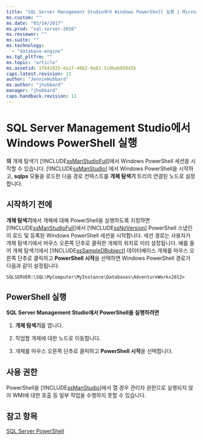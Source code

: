 ```yaml
---
title: "SQL Server Management Studio에서 Windows PowerShell 실행 | Microsoft Docs"
ms.custom: ""
ms.date: "03/14/2017"
ms.prod: "sql-server-2016"
ms.reviewer: ""
ms.suite: ""
ms.technology: 
  - "database-engine"
ms.tgt_pltfrm: ""
ms.topic: "article"
ms.assetid: 1f841825-da1f-4062-9a81-3cdbab03845b
caps.latest.revision: 11
author: "JennieHubbard"
ms.author: "jhubbard"
manager: "jhubbard"
caps.handback.revision: 11
---
```

# SQL Server Management Studio에서 Windows PowerShell 실행
  **의** 개체 탐색기 [!INCLUDE[ssManStudioFull](../../includes/ssmanstudiofull-md.md)]에서 Windows PowerShell 세션을 시작할 수 있습니다. [!INCLUDE[ssManStudio](../../includes/ssmanstudio-md.md)] 에서 Windows PowerShell을 시작하고, **sqlps** 모듈을 로드한 다음 경로 컨텍스트를 **개체 탐색기** 트리의 연결된 노드로 설정합니다.  
  
## 시작하기 전에  
 **개체 탐색기**에서 개체에 대해 PowerShell을 실행하도록 지정하면 [!INCLUDE[ssManStudioFull](../../includes/ssmanstudiofull-md.md)]에서 [!INCLUDE[ssNoVersion](../../includes/ssnoversion-md.md)] PowerShell 스냅인이 로드 및 등록된 Windows PowerShell 세션을 시작합니다. 세션 경로는 사용자가 개체 탐색기에서 마우스 오른쪽 단추로 클릭한 개체의 위치로 미리 설정됩니다. 예를 들어 개체 탐색기에서 [!INCLUDE[ssSampleDBobject](../../includes/sssampledbobject-md.md)] 데이터베이스 개체를 마우스 오른쪽 단추로 클릭하고 **PowerShell 시작**을 선택하면 Windows PowerShell 경로가 다음과 같이 설정됩니다.  
  
```  
SQLSERVER:\SQL\MyComputer\MyInstance\Databases\AdventureWorks2012>  
```  
  
## PowerShell 실행  
 **SQL Server Management Studio에서 PowerShell을 실행하려면**  
  
1.  **개체 탐색기**를 엽니다.  
  
2.  작업할 개체에 대한 노드로 이동합니다.  
  
3.  개체를 마우스 오른쪽 단추로 클릭하고 **PowerShell 시작**을 선택합니다.  
  
## 사용 권한  
 PowerShell을 [!INCLUDE[ssManStudio](../../includes/ssmanstudio-md.md)]에서 열 경우 관리자 권한으로 실행되지 않아 WMI에 대한 호출 등 일부 작업을 수행하지 못할 수 있습니다.  
  
## 참고 항목  
 [SQL Server PowerShell](../../relational-databases/scripting/sql-server-powershell.md)  
  
  